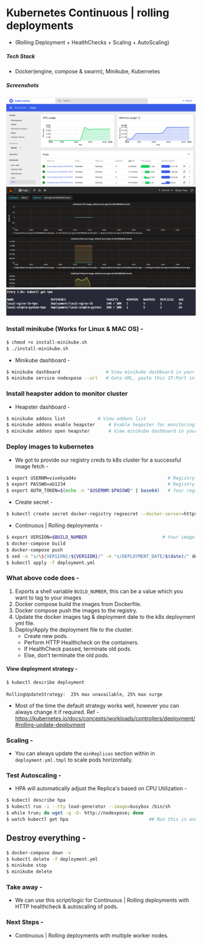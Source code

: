 # Kubernetes Continuous | rolling deployments 
- (Rolling Deployment + HealthChecks + Scaling + AutoScaling)
##### Tech Stack
- Docker(engine, compose & swarm), Minikube, Kubernetes

##### Screenshots
![alt tag](https://github.com/vivekyad4v/public-images/raw/master/kubernetes/minikube-heapster-kubernetes-hpa.png "Minikube Heapster k8s")
![alt tag](https://github.com/vivekyad4v/public-images/raw/master/kubernetes/heapster.png "Heapster")
![alt tag](https://github.com/vivekyad4v/public-images/raw/master/kubernetes/kubernetes-hpa-load-test.png "K8s HPA load test")


### Install minikube (Works for Linux & MAC OS) - 
```sh
$ chmod +x install-minikube.sh
$ ./install-minikube.sh
```

- Minikube dashboard -
```sh
$ minikube dashboard                 # View minikube dashboard in your browser
$ minikube service nodexpose --url   # Goto URL, paste this IP:Port in your browser
```

### Install heapster addon to monitor cluster
- Heapster dashboard -
```sh
$ minikube addons list		      # View addons list
$ minikube addons enable heapster     # Enable heapster for monitoring
$ minikube addons open heapster       # View minikube dashboard in your browser
```

### Deploy images to kubernetes 
- We got to provide our registry creds to k8s cluster for a successful image fetch - 
```sh
$ export USERNM=vivekyad4v                                  # Registry username
$ export PASSWD=ab1234                                      # Registry passowrd
$ export AUTH_TOKEN=$(echo -n "$USERNM:$PASSWD" | base64)   # Your registry auth token
```

- Create secret -
```sh
$ kubectl create secret docker-registry regsecret --docker-server=https://index.docker.io/v1/ --docker-username=$USERNM --docker-password=$PASSWD --docker-email=vivekyad4v@gmail.com
```

- Continuous | Rolling deployments - 
```sh
$ export VERSION=$BUILD_NUMBER                            # Your image tag(BUILD_NUMBER)
$ docker-compose build   
$ docker-compose push
$ sed -e "s/\${VERSION}/${VERSION}/" -e "s/DEPLOYMENT_DATE/$(date)/" deployment.yml.tmpl > deployment.yml
$ kubectl apply -f deployment.yml
```

### What above code does - 
1. Exports a shell variable `BUILD_NUMBER`, this can be a value which you want to tag to your images
2. Docker compose build the images from Dockerfile. 
3. Docker compose push the images to the registry.
4. Update the docker images tag & deployment date to the k8s deployment yml file.
5. Deploy/Apply the deployment file to the cluster.
   - Create new pods.
   - Perform HTTP Healthcheck on the containers.
   - If HealthCheck passed, terminate old pods.
   - Else, don't terminate the old pods.

#### View deployment strategy - 
```sh
$ kubectl describe deployment
```
`RollingUpdateStrategy:  25% max unavailable, 25% max surge`
- Most of the time the default strategy works well, however you can always change it if required.
Ref - https://kubernetes.io/docs/concepts/workloads/controllers/deployment/#rolling-update-deployment


### Scaling -

- You can always update the `minReplicas` section within in `deployment.yml.tmpl` to scale pods horizontally.

### Test Autoscaling - 

 - HPA will automatically adjust the Replica's based on CPU Utilization - 
```sh
$ kubectl describe hpa
$ kubectl run -i --tty load-generator --image=busybox /bin/sh
$ while true; do wget -q -O- http://nodexpose; done
$ watch kubectl get hpa                              ## Run this in another tty to view autoscaling actions
```

## Destroy everything -

```sh
$ docker-compose down -v
$ kubectl delete -f deployment.yml
$ minikube stop
$ minikube delete
```

### Take away -
 - We can use this script/logic for Continuous | Rolling deployments with HTTP healthcheck & autoscaling of pods.

### Next Steps - 
- Continuous | Rolling deployments with multiple worker nodes.

